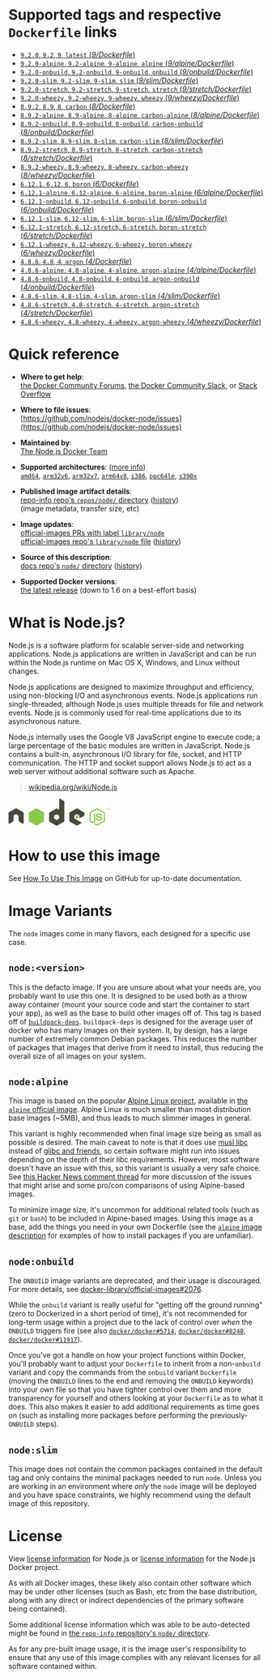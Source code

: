 <!--

********************************************************************************

WARNING:

    DO NOT EDIT "node/README.md"

    IT IS AUTO-GENERATED

    (from the other files in "node/" combined with a set of templates)

********************************************************************************

-->

# Supported tags and respective `Dockerfile` links

-	[`9.2.0`, `9.2`, `9`, `latest` (*9/Dockerfile*)](https://github.com/nodejs/docker-node/blob/c75cc560e2642755c6fbb2a53b8716063c0b3806/9/Dockerfile)
-	[`9.2.0-alpine`, `9.2-alpine`, `9-alpine`, `alpine` (*9/alpine/Dockerfile*)](https://github.com/nodejs/docker-node/blob/c75cc560e2642755c6fbb2a53b8716063c0b3806/9/alpine/Dockerfile)
-	[`9.2.0-onbuild`, `9.2-onbuild`, `9-onbuild`, `onbuild` (*9/onbuild/Dockerfile*)](https://github.com/nodejs/docker-node/blob/c75cc560e2642755c6fbb2a53b8716063c0b3806/9/onbuild/Dockerfile)
-	[`9.2.0-slim`, `9.2-slim`, `9-slim`, `slim` (*9/slim/Dockerfile*)](https://github.com/nodejs/docker-node/blob/c75cc560e2642755c6fbb2a53b8716063c0b3806/9/slim/Dockerfile)
-	[`9.2.0-stretch`, `9.2-stretch`, `9-stretch`, `stretch` (*9/stretch/Dockerfile*)](https://github.com/nodejs/docker-node/blob/c75cc560e2642755c6fbb2a53b8716063c0b3806/9/stretch/Dockerfile)
-	[`9.2.0-wheezy`, `9.2-wheezy`, `9-wheezy`, `wheezy` (*9/wheezy/Dockerfile*)](https://github.com/nodejs/docker-node/blob/c75cc560e2642755c6fbb2a53b8716063c0b3806/9/wheezy/Dockerfile)
-	[`8.9.2`, `8.9`, `8`, `carbon` (*8/Dockerfile*)](https://github.com/nodejs/docker-node/blob/95506b2a681ca3d0b1df168a85f12b0ee7d27e5f/8/Dockerfile)
-	[`8.9.2-alpine`, `8.9-alpine`, `8-alpine`, `carbon-alpine` (*8/alpine/Dockerfile*)](https://github.com/nodejs/docker-node/blob/95506b2a681ca3d0b1df168a85f12b0ee7d27e5f/8/alpine/Dockerfile)
-	[`8.9.2-onbuild`, `8.9-onbuild`, `8-onbuild`, `carbon-onbuild` (*8/onbuild/Dockerfile*)](https://github.com/nodejs/docker-node/blob/95506b2a681ca3d0b1df168a85f12b0ee7d27e5f/8/onbuild/Dockerfile)
-	[`8.9.2-slim`, `8.9-slim`, `8-slim`, `carbon-slim` (*8/slim/Dockerfile*)](https://github.com/nodejs/docker-node/blob/95506b2a681ca3d0b1df168a85f12b0ee7d27e5f/8/slim/Dockerfile)
-	[`8.9.2-stretch`, `8.9-stretch`, `8-stretch`, `carbon-stretch` (*8/stretch/Dockerfile*)](https://github.com/nodejs/docker-node/blob/95506b2a681ca3d0b1df168a85f12b0ee7d27e5f/8/stretch/Dockerfile)
-	[`8.9.2-wheezy`, `8.9-wheezy`, `8-wheezy`, `carbon-wheezy` (*8/wheezy/Dockerfile*)](https://github.com/nodejs/docker-node/blob/95506b2a681ca3d0b1df168a85f12b0ee7d27e5f/8/wheezy/Dockerfile)
-	[`6.12.1`, `6.12`, `6`, `boron` (*6/Dockerfile*)](https://github.com/nodejs/docker-node/blob/698232de1e0a7bcdc52958b6bd6bf2816a31648b/6/Dockerfile)
-	[`6.12.1-alpine`, `6.12-alpine`, `6-alpine`, `boron-alpine` (*6/alpine/Dockerfile*)](https://github.com/nodejs/docker-node/blob/698232de1e0a7bcdc52958b6bd6bf2816a31648b/6/alpine/Dockerfile)
-	[`6.12.1-onbuild`, `6.12-onbuild`, `6-onbuild`, `boron-onbuild` (*6/onbuild/Dockerfile*)](https://github.com/nodejs/docker-node/blob/698232de1e0a7bcdc52958b6bd6bf2816a31648b/6/onbuild/Dockerfile)
-	[`6.12.1-slim`, `6.12-slim`, `6-slim`, `boron-slim` (*6/slim/Dockerfile*)](https://github.com/nodejs/docker-node/blob/698232de1e0a7bcdc52958b6bd6bf2816a31648b/6/slim/Dockerfile)
-	[`6.12.1-stretch`, `6.12-stretch`, `6-stretch`, `boron-stretch` (*6/stretch/Dockerfile*)](https://github.com/nodejs/docker-node/blob/698232de1e0a7bcdc52958b6bd6bf2816a31648b/6/stretch/Dockerfile)
-	[`6.12.1-wheezy`, `6.12-wheezy`, `6-wheezy`, `boron-wheezy` (*6/wheezy/Dockerfile*)](https://github.com/nodejs/docker-node/blob/698232de1e0a7bcdc52958b6bd6bf2816a31648b/6/wheezy/Dockerfile)
-	[`4.8.6`, `4.8`, `4`, `argon` (*4/Dockerfile*)](https://github.com/nodejs/docker-node/blob/f941101d4d706cea27fab3b628c19e870a78d194/4/Dockerfile)
-	[`4.8.6-alpine`, `4.8-alpine`, `4-alpine`, `argon-alpine` (*4/alpine/Dockerfile*)](https://github.com/nodejs/docker-node/blob/f941101d4d706cea27fab3b628c19e870a78d194/4/alpine/Dockerfile)
-	[`4.8.6-onbuild`, `4.8-onbuild`, `4-onbuild`, `argon-onbuild` (*4/onbuild/Dockerfile*)](https://github.com/nodejs/docker-node/blob/f941101d4d706cea27fab3b628c19e870a78d194/4/onbuild/Dockerfile)
-	[`4.8.6-slim`, `4.8-slim`, `4-slim`, `argon-slim` (*4/slim/Dockerfile*)](https://github.com/nodejs/docker-node/blob/f941101d4d706cea27fab3b628c19e870a78d194/4/slim/Dockerfile)
-	[`4.8.6-stretch`, `4.8-stretch`, `4-stretch`, `argon-stretch` (*4/stretch/Dockerfile*)](https://github.com/nodejs/docker-node/blob/f941101d4d706cea27fab3b628c19e870a78d194/4/stretch/Dockerfile)
-	[`4.8.6-wheezy`, `4.8-wheezy`, `4-wheezy`, `argon-wheezy` (*4/wheezy/Dockerfile*)](https://github.com/nodejs/docker-node/blob/f941101d4d706cea27fab3b628c19e870a78d194/4/wheezy/Dockerfile)

# Quick reference

-	**Where to get help**:  
	[the Docker Community Forums](https://forums.docker.com/), [the Docker Community Slack](https://blog.docker.com/2016/11/introducing-docker-community-directory-docker-community-slack/), or [Stack Overflow](https://stackoverflow.com/search?tab=newest&q=docker)

-	**Where to file issues**:  
	[https://github.com/nodejs/docker-node/issues](https://github.com/nodejs/docker-node/issues)

-	**Maintained by**:  
	[The Node.js Docker Team](https://github.com/nodejs/docker-node)

-	**Supported architectures**: ([more info](https://github.com/docker-library/official-images#architectures-other-than-amd64))  
	[`amd64`](https://hub.docker.com/r/amd64/node/), [`arm32v6`](https://hub.docker.com/r/arm32v6/node/), [`arm32v7`](https://hub.docker.com/r/arm32v7/node/), [`arm64v8`](https://hub.docker.com/r/arm64v8/node/), [`i386`](https://hub.docker.com/r/i386/node/), [`ppc64le`](https://hub.docker.com/r/ppc64le/node/), [`s390x`](https://hub.docker.com/r/s390x/node/)

-	**Published image artifact details**:  
	[repo-info repo's `repos/node/` directory](https://github.com/docker-library/repo-info/blob/master/repos/node) ([history](https://github.com/docker-library/repo-info/commits/master/repos/node))  
	(image metadata, transfer size, etc)

-	**Image updates**:  
	[official-images PRs with label `library/node`](https://github.com/docker-library/official-images/pulls?q=label%3Alibrary%2Fnode)  
	[official-images repo's `library/node` file](https://github.com/docker-library/official-images/blob/master/library/node) ([history](https://github.com/docker-library/official-images/commits/master/library/node))

-	**Source of this description**:  
	[docs repo's `node/` directory](https://github.com/docker-library/docs/tree/master/node) ([history](https://github.com/docker-library/docs/commits/master/node))

-	**Supported Docker versions**:  
	[the latest release](https://github.com/docker/docker-ce/releases/latest) (down to 1.6 on a best-effort basis)

# What is Node.js?

Node.js is a software platform for scalable server-side and networking applications. Node.js applications are written in JavaScript and can be run within the Node.js runtime on Mac OS X, Windows, and Linux without changes.

Node.js applications are designed to maximize throughput and efficiency, using non-blocking I/O and asynchronous events. Node.js applications run single-threaded, although Node.js uses multiple threads for file and network events. Node.js is commonly used for real-time applications due to its asynchronous nature.

Node.js internally uses the Google V8 JavaScript engine to execute code; a large percentage of the basic modules are written in JavaScript. Node.js contains a built-in, asynchronous I/O library for file, socket, and HTTP communication. The HTTP and socket support allows Node.js to act as a web server without additional software such as Apache.

> [wikipedia.org/wiki/Node.js](https://en.wikipedia.org/wiki/Node.js)

![logo](https://raw.githubusercontent.com/docker-library/docs/01c12653951b2fe592c1f93a13b4e289ada0e3a1/node/logo.png)

# How to use this image

See [How To Use This Image](https://github.com/nodejs/docker-node/blob/master/README.md#how-to-use-this-image) on GitHub for up-to-date documentation.

# Image Variants

The `node` images come in many flavors, each designed for a specific use case.

## `node:<version>`

This is the defacto image. If you are unsure about what your needs are, you probably want to use this one. It is designed to be used both as a throw away container (mount your source code and start the container to start your app), as well as the base to build other images off of. This tag is based off of [`buildpack-deps`](https://registry.hub.docker.com/_/buildpack-deps/). `buildpack-deps` is designed for the average user of docker who has many images on their system. It, by design, has a large number of extremely common Debian packages. This reduces the number of packages that images that derive from it need to install, thus reducing the overall size of all images on your system.

## `node:alpine`

This image is based on the popular [Alpine Linux project](http://alpinelinux.org), available in [the `alpine` official image](https://hub.docker.com/_/alpine). Alpine Linux is much smaller than most distribution base images (~5MB), and thus leads to much slimmer images in general.

This variant is highly recommended when final image size being as small as possible is desired. The main caveat to note is that it does use [musl libc](http://www.musl-libc.org) instead of [glibc and friends](http://www.etalabs.net/compare_libcs.html), so certain software might run into issues depending on the depth of their libc requirements. However, most software doesn't have an issue with this, so this variant is usually a very safe choice. See [this Hacker News comment thread](https://news.ycombinator.com/item?id=10782897) for more discussion of the issues that might arise and some pro/con comparisons of using Alpine-based images.

To minimize image size, it's uncommon for additional related tools (such as `git` or `bash`) to be included in Alpine-based images. Using this image as a base, add the things you need in your own Dockerfile (see the [`alpine` image description](https://hub.docker.com/_/alpine/) for examples of how to install packages if you are unfamiliar).

## `node:onbuild`

The `ONBUILD` image variants are deprecated, and their usage is discouraged. For more details, see [docker-library/official-images#2076](https://github.com/docker-library/official-images/issues/2076).

While the `onbuild` variant is really useful for "getting off the ground running" (zero to Dockerized in a short period of time), it's not recommended for long-term usage within a project due to the lack of control over *when* the `ONBUILD` triggers fire (see also [`docker/docker#5714`](https://github.com/docker/docker/issues/5714), [`docker/docker#8240`](https://github.com/docker/docker/issues/8240), [`docker/docker#11917`](https://github.com/docker/docker/issues/11917)).

Once you've got a handle on how your project functions within Docker, you'll probably want to adjust your `Dockerfile` to inherit from a non-`onbuild` variant and copy the commands from the `onbuild` variant `Dockerfile` (moving the `ONBUILD` lines to the end and removing the `ONBUILD` keywords) into your own file so that you have tighter control over them and more transparency for yourself and others looking at your `Dockerfile` as to what it does. This also makes it easier to add additional requirements as time goes on (such as installing more packages before performing the previously-`ONBUILD` steps).

## `node:slim`

This image does not contain the common packages contained in the default tag and only contains the minimal packages needed to run `node`. Unless you are working in an environment where *only* the `node` image will be deployed and you have space constraints, we highly recommend using the default image of this repository.

# License

View [license information](https://github.com/nodejs/node/blob/master/LICENSE) for Node.js or [license information](https://github.com/nodejs/docker-node/blob/master/LICENSE) for the Node.js Docker project.

As with all Docker images, these likely also contain other software which may be under other licenses (such as Bash, etc from the base distribution, along with any direct or indirect dependencies of the primary software being contained).

Some additional license information which was able to be auto-detected might be found in [the `repo-info` repository's `node/` directory](https://github.com/docker-library/repo-info/tree/master/repos/node).

As for any pre-built image usage, it is the image user's responsibility to ensure that any use of this image complies with any relevant licenses for all software contained within.
